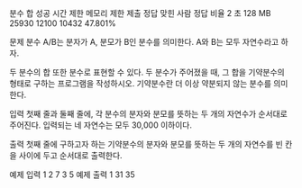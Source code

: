 분수 합 성공
시간 제한	메모리 제한	제출	정답	맞힌 사람	정답 비율
2 초	128 MB	25930	12100	10432	47.801%

문제
분수 A/B는 분자가 A, 분모가 B인 분수를 의미한다. A와 B는 모두 자연수라고 하자.

두 분수의 합 또한 분수로 표현할 수 있다. 두 분수가 주어졌을 때, 그 합을 기약분수의 형태로 구하는 프로그램을 작성하시오. 기약분수란 더 이상 약분되지 않는 분수를 의미한다.

입력
첫째 줄과 둘째 줄에, 각 분수의 분자와 분모를 뜻하는 두 개의 자연수가 순서대로 주어진다. 입력되는 네 자연수는 모두 30,000 이하이다.

출력
첫째 줄에 구하고자 하는 기약분수의 분자와 분모를 뜻하는 두 개의 자연수를 빈 칸을 사이에 두고 순서대로 출력한다.

예제 입력 1 
2 7
3 5
예제 출력 1 
31 35